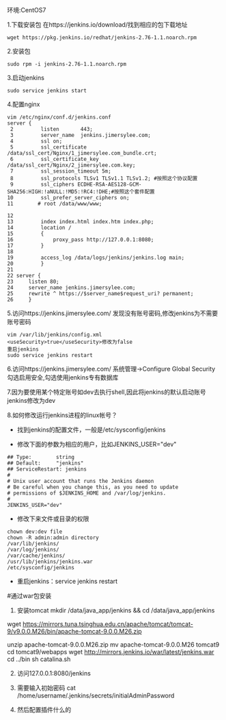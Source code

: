 <!--
author: Jimersy Lee
head: 
date: 2014-01-01
title: CentOS7安装Jenkins
tags: CENTOS,JENKINS
images: 
category: devops
status: publish
summary: 本文展示了如何在CentOS上通过yum安装jenkins,而不是使用war包,以及tomcat容器启动jenkins
-->


环境:CentOS7

1.下载安装包
在https://jenkins.io/download/找到相应的包下载地址
```
wget https://pkg.jenkins.io/redhat/jenkins-2.76-1.1.noarch.rpm
```


2.安装包
```
sudo rpm -i jenkins-2.76-1.1.noarch.rpm
```


3.启动jenkins
```
sudo service jenkins start
```


4.配置nginx
```
vim /etc/nginx/conf.d/jenkins.conf
server {
 2         listen       443;
 3         server_name  jenkins.jimersylee.com;
 4         ssl on;
 5         ssl_certificate /data/ssl_cert/Nginx/1_jimersylee.com_bundle.crt;
 6         ssl_certificate_key /data/ssl_cert/Nginx/2_jimersylee.com.key;
 7         ssl_session_timeout 5m;
 8         ssl_protocols TLSv1 TLSv1.1 TLSv1.2; #按照这个协议配置
 9         ssl_ciphers ECDHE-RSA-AES128-GCM-SHA256:HIGH:!aNULL:!MD5:!RC4:!DHE;#按照这个套件配置
10         ssl_prefer_server_ciphers on;
11        # root /data/www/www;

12
13         index index.html index.htm index.php;
14         location /
15         {
16             proxy_pass http://127.0.0.1:8080;
17         }
18
19         access_log /data/logs/jenkins/jenkins.log main;
20         }
21
22 server {
23     listen 80;
24     server_name jenkins.jimersylee.com;
25     rewrite ^ https://$server_name$request_uri? permanent;
26     }

```

5.访问https://jenkins.jimersylee.com/
发现没有账号密码,修改jenkins为不需要账号密码
```
vim /var/lib/jenkins/config.xml
<useSecurity>true</useSecurity>修改为false
重启jenkins
sudo service jenkins restart

```

6.访问https://jenkins.jimersylee.com/
系统管理->Configure Global Security 勾选启用安全,勾选使用jenkins专有数据库

7.因为要使用某个特定账号如dev去执行shell,因此将jenkins的默认启动账号jenkins修改为dev

8.如何修改运行jenkins进程的linux帐号？

   - 找到jenkins的配置文件，一般是/etc/sysconfig/jenkins

   - 修改下面的参数为相应的用户，比如JENKINS_USER="dev"
   ```
   ## Type:        string
   ## Default:     "jenkins"
   ## ServiceRestart: jenkins
   #
   # Unix user account that runs the Jenkins daemon
   # Be careful when you change this, as you need to update
   # permissions of $JENKINS_HOME and /var/log/jenkins.
   #
   JENKINS_USER="dev"
   ```
   - 修改下来文件或目录的权限
   
  ```
  chown dev:dev file
  chown -R admin:admin directory
  /var/lib/jenkins/
  /var/log/jenkins/
  /var/cache/jenkins/
  /usr/lib/jenkins/jenkins.war
  /etc/sysconfig/jenkins
  ```
   - 重启jenkins：service jenkins restart



#通过war包安装
1. 安装tomcat
mkdir /data/java_app/jenkins && cd /data/java_app/jenkins

wget https://mirrors.tuna.tsinghua.edu.cn/apache/tomcat/tomcat-9/v9.0.0.M26/bin/apache-tomcat-9.0.0.M26.zip

unzip apache-tomcat-9.0.0.M26.zip
mv apache-tomcat-9.0.0.M26 tomcat9
cd tomcat9/webapps
wget http://mirrors.jenkins.io/war/latest/jenkins.war
cd ../bin
sh catalina.sh

2. 访问127.0.0.1:8080/jenkins


3. 需要输入初始密码
cat /home/username/.jenkins/secrets/initialAdminPassword

4. 然后配置插件什么的


